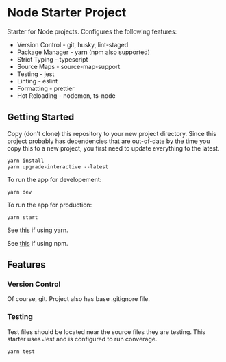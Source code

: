# Node Starter Project

Starter for Node projects. Configures the following features:

- Version Control - git, husky, lint-staged
- Package Manager - yarn (npm also supported)
- Strict Typing - typescript
- Source Maps - source-map-support
- Testing - jest
- Linting - eslint
- Formatting - prettier
- Hot Reloading - nodemon, ts-node

## Getting Started

Copy (don't clone) this repository to your new project directory. Since this project probably has dependencies that are out-of-date by the time you copy this to a new project, you first need to update everything to the latest.

```
yarn install
yarn upgrade-interactive --latest
```

To run the app for developement:

```
yarn dev
```

To run the app for production:

```
yarn start
```

See [this](https://stackoverflow.com/questions/62650640/yarn-how-do-i-update-each-dependency-in-package-json-to-the-latest-version) if using yarn.

See [this](https://stackoverflow.com/questions/16073603/how-to-update-each-dependency-in-package-json-to-the-latest-version) if using npm.

## Features

### Version Control

Of course, git. Project also has base .gitignore file.

### Testing

Test files should be located near the source files they are testing. This starter uses Jest and is configured to run converage.

```
yarn test
```
